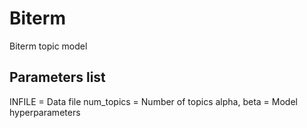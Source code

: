 # Biterm
Biterm topic model

## Parameters list
INFILE = Data file
num_topics = Number of topics 
alpha, beta = Model hyperparameters

